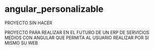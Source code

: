 # angular_personalizable
PROYECTO SIN HACER

PROYECTO PARA REALIZAR EN EL FUTURO DE UN ERP DE SERVICIOS MEDIOS CON ANGULAR QUE PERMITA AL USUARIO REALIZAR POR SI MISMO SU WEB
